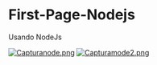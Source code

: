 # First-Page-Nodejs

Usando NodeJs 

[![Capturanode.png](https://i.postimg.cc/qgf8TxbD/Capturanode.png)](https://postimg.cc/V0RS9ncX)
[![Capturamode2.png](https://i.postimg.cc/RVfYnsBF/Capturamode2.png)](https://postimg.cc/tYqkKz7Q)
